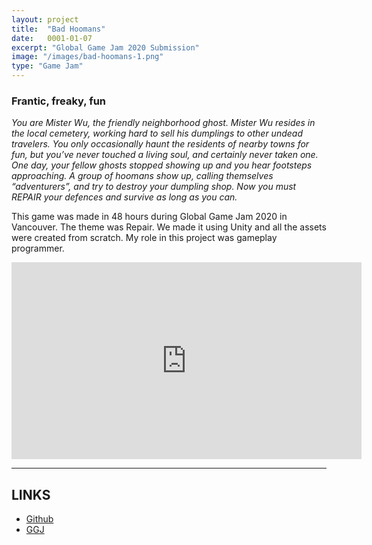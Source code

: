 ```yaml
---
layout: project
title:  "Bad Hoomans"
date:   0001-01-07
excerpt: "Global Game Jam 2020 Submission"
image: "/images/bad-hoomans-1.png"
type: "Game Jam"
---
```


### Frantic, freaky, fun
<div class="box">
  <p>
    <i>You are Mister Wu, the friendly neighborhood ghost. Mister Wu resides in the local cemetery, working hard to sell his dumplings to other undead travelers. You only occasionally haunt the residents of nearby towns for fun, but you’ve never touched a living soul, and certainly never taken one. One day, your fellow ghosts stopped showing up and you hear footsteps approaching. A group of hoomans show up, calling themselves “adventurers”, and try to destroy your dumpling shop. Now you must REPAIR your defences and survive as long as you can.</i>   
  </p>

  <p>
    This game was made in 48 hours during Global Game Jam 2020 in Vancouver. The theme was Repair. We made it using Unity and all the assets were created from scratch. My role in this project was gameplay programmer.
  </p>
</div>

<div class="videoWrapper">
  <iframe width="560" height="315" src="https://www.youtube-nocookie.com/embed/mDNsKgIfaCs" title="YouTube video player" frameborder="0" allow="accelerometer; autoplay; clipboard-write; encrypted-media; gyroscope; picture-in-picture" allowfullscreen></iframe>
</div>

<hr/>

<h2>LINKS</h2>

<ul class="actions fit">
  <li><a href="https://github.com/rdieno/badhoomans" target="_blank" class="button fit icon fa-github largefont">Github</a></li> 
  <li><a href="https://globalgamejam.org/2020/games/bad-hoomans-3" target="_blank" class="button fit icon fa-globe largefont">GGJ</a></li>
</ul>

